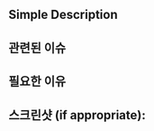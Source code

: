 ## Simple Description
<!--- 무엇에 관한 이슈인지 간단하게 적어주세요 -->

## 관련된 이슈
<!--- 관련된 이슈가 있다면, 링크를 걸어주세요 -->

## 필요한 이유 
<!--- 왜 이 Pull Request가 필요한지 적어주시고 -->
<!--- 이 Pull Request로 인해 해결되는 이슈가 있다면 링크를 걸어주세요 -->

## 스크린샷 (if appropriate):
